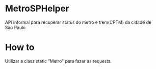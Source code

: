 # MetroSPHelper
API informal para recuperar status do metro e trem(CPTM) da cidade de São Paulo

# How to
Utilizar a class static "Metro" para fazer as requests.